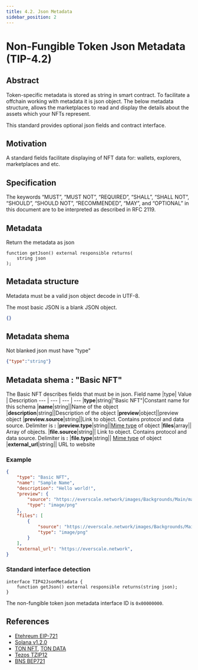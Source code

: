 ```yaml
---
title: 4.2. Json Metadata
sidebar_position: 2
---
```


# Non-Fungible Token Json Metadata (TIP-4.2)

## Abstract

Token-specific metadata is stored as string in smart contract. To facilitate a offchain working with metadata it is json object. 
The below metadata structure, allows the marketplaces to read and display the details about the assets which your NFTs represent.

This standard provides optional json fields and contract interface. 

## Motivation

A standard fields facilitate displaying of NFT data for: wallets, explorers, marketplaces and etc.

## Specification

The keywords “MUST”, “MUST NOT”, “REQUIRED”, “SHALL”, “SHALL NOT”, “SHOULD”, “SHOULD NOT”, “RECOMMENDED”, “MAY”, and “OPTIONAL” in this document are to be interpreted as described in RFC 2119.

## Metadata

Return the metadata as json

```solidity
function getJson() external responsible returns(
    string json
);
```

## Metadata structure

Metadata must be a valid json object decode in UTF-8.

The most basic JSON is a blank JSON object.

```json
{}
```

## Metadata shema

Not blanked json must have "type" 

```json
{"type":"string"}
```

## Metadata shema : "Basic NFT"

The Basic NFT describes fields that must be in json.
Field name |type| Value | Description
--- | --- | --- | --- 
|**type**|string|"Basic NFT"|Constant name for this schema
|**name**|string||Name of the object
|**description**|string||Description of the object
|**preview**|object||preview object
|**preview.source**|string||Link to object. Contains protocol and data source. Delimiter is **:**
|**preview.type**|string||[Mime type](https://developer.mozilla.org/en-US/docs/Web/HTTP/Basics_of_HTTP/MIME_types) of object
|**files**|array|| Array of objects.
|**file.source**|string|| Link to object. Contains protocol and data source. Delimiter is **:**
|**file.type**|string|| [Mime type](https://developer.mozilla.org/en-US/docs/Web/HTTP/Basics_of_HTTP/MIME_types) of object
|**external_url**|string|| URL to website

### Example

```JSON
{
    "type": "Basic NFT",
    "name": "Sample Name",
    "description": "Hello world!",
    "preview": {
        "source": "https://everscale.network/images/Backgrounds/Main/main-hero.png",
        "type": "image/png"
    },
    "files": [
        {
            "source": "https://everscale.network/images/Backgrounds/Main/main-hero.png",
            "type": "image/png"
        }
    ],
    "external_url": "https://everscale.network",
}
```

### Standard interface detection

```solidity
interface TIP42JsonMetadata {
    function getJson() external responsible returns(string json);
}
```

The non-fungible token json metadata interface ID is `0x00000000`.

## References

- [Etehreum EIP-721](https://eips.ethereum.org/EIPS/eip-721)
- [Solana v1.2.0](https://docs.metaplex.com/token-metadata/specification)
- [TON NFT](https://github.com/ton-blockchain/TIPs/issues/62), [TON DATA](https://github.com/ton-blockchain/TIPs/issues/64)
- [Tezos TZIP12](https://gitlab.com/tezos/tzip/-/blob/master/proposals/tzip-12/tzip-12.md)
- [BNS BEP721](https://docs.binance.org/smart-chain/developer/nft-metadata-standard.html)

